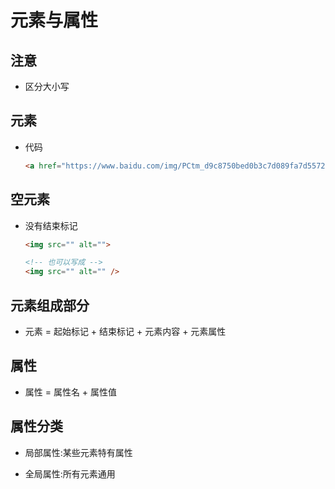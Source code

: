# 元素与属性

## 注意

+ 区分大小写

## 元素

+ 代码

  ```html
  <a href="https://www.baidu.com/img/PCtm_d9c8750bed0b3c7d089fa7d55720d6cf.png"></a>
  ```

## 空元素

+ 没有结束标记

  ```html
  <img src="" alt="">

  <!-- 也可以写成 -->
  <img src="" alt="" />
  ```

## 元素组成部分

+ 元素 = 起始标记 + 结束标记 + 元素内容 + 元素属性

## 属性

+ 属性 = 属性名 + 属性值

## 属性分类

+ 局部属性:某些元素特有属性

+ 全局属性:所有元素通用
